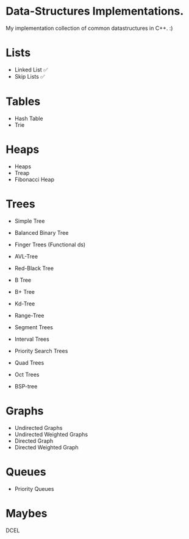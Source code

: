 # Data-Structures Implementations.

My implementation collection of common datastructures in C++. :)

# Lists

* Linked List		✅ <br />
* Skip Lists		✅

# Tables 

* Hash Table <br />
* Trie <br />

# Heaps

* Heaps <br />
* Treap <br />
* Fibonacci Heap <br />

# Trees

* Simple Tree <br />
* Balanced Binary Tree <br />
* Finger Trees 		(Functional ds) <br />
* AVL-Tree <br />
* Red-Black Tree <br />
* B Tree <br />
* B+ Tree <br />

* Kd-Tree <br />
* Range-Tree <br />
* Segment Trees <br />
* Interval Trees <br />
* Priority Search Trees <br />

* Quad Trees <br />
* Oct Trees <br />
* BSP-tree <br />


# Graphs

* Undirected Graphs <br />
* Undirected Weighted Graphs <br />
* Directed Graph <br />
* Directed Weighted Graph <br />


# Queues

* Priority Queues <br />

# Maybes 
DCEL <br />


